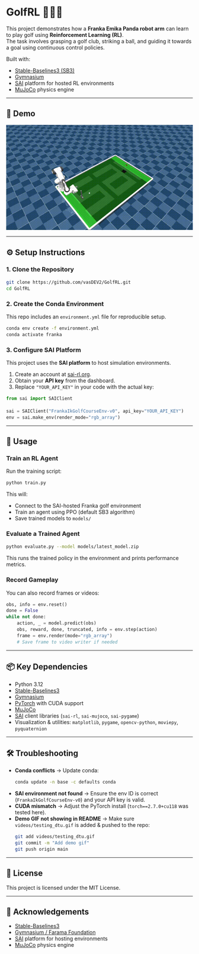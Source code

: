 # GolfRL 🏌️‍♂️🤖

This project demonstrates how a **Franka Emika Panda robot arm** can learn to play golf using **Reinforcement Learning (RL)**.  
The task involves grasping a golf club, striking a ball, and guiding it towards a goal using continuous control policies.  

Built with:  
- [Stable-Baselines3 (SB3)](https://github.com/DLR-RM/stable-baselines3)  
- [Gymnasium](https://gymnasium.farama.org/)  
- [SAI](https://competesai.com/) platform for hosted RL environments  
- [MuJoCo](https://mujoco.org/) physics engine  

---

## 🎥 Demo

![Demo](videos/trained_model.gif)

---

## ⚙️ Setup Instructions

### 1. Clone the Repository
```bash
git clone https://github.com/vasDEV2/GolfRL.git
cd GolfRL
```

### 2. Create the Conda Environment
This repo includes an `environment.yml` file for reproducible setup.

```bash
conda env create -f environment.yml
conda activate franka
```

### 3. Configure SAI Platform
This project uses the **SAI platform** to host simulation environments.

1. Create an account at [sai-rl.org](https://sai-rl.org/).  
2. Obtain your **API key** from the dashboard.  
3. Replace `"YOUR_API_KEY"` in your code with the actual key:

```python
from sai import SAIClient

sai = SAIClient("FrankaIkGolfCourseEnv-v0", api_key="YOUR_API_KEY")
env = sai.make_env(render_mode="rgb_array")
```

---

## 🚀 Usage

### Train an RL Agent
Run the training script:

```bash
python train.py
```

This will:
- Connect to the SAI-hosted Franka golf environment  
- Train an agent using PPO (default SB3 algorithm)  
- Save trained models to `models/`

### Evaluate a Trained Agent
```bash
python evaluate.py --model models/latest_model.zip
```

This runs the trained policy in the environment and prints performance metrics.

### Record Gameplay
You can also record frames or videos:

```python
obs, info = env.reset()
done = False
while not done:
    action, _ = model.predict(obs)
    obs, reward, done, truncated, info = env.step(action)
    frame = env.render(mode="rgb_array")
    # Save frame to video writer if needed
```

---

## 📦 Key Dependencies

- Python 3.12  
- [Stable-Baselines3](https://github.com/DLR-RM/stable-baselines3)  
- [Gymnasium](https://gymnasium.farama.org/)  
- [PyTorch](https://pytorch.org/) with CUDA support  
- [MuJoCo](https://mujoco.org/)  
- [SAI](https://sai-rl.org/) client libraries (`sai-rl`, `sai-mujoco`, `sai-pygame`)  
- Visualization & utilities: `matplotlib`, `pygame`, `opencv-python`, `moviepy`, `pyquaternion`  

---

## 🛠️ Troubleshooting

- **Conda conflicts** → Update conda:
  ```bash
  conda update -n base -c defaults conda
  ```
- **SAI environment not found** → Ensure the env ID is correct (`FrankaIkGolfCourseEnv-v0`) and your API key is valid.  
- **CUDA mismatch** → Adjust the PyTorch install (`torch==2.7.0+cu118` was tested here).  
- **Demo GIF not showing in README** → Make sure `videos/testing_dtu.gif` is added & pushed to the repo:
  ```bash
  git add videos/testing_dtu.gif
  git commit -m "Add demo gif"
  git push origin main
  ```

---

## 📄 License
This project is licensed under the MIT License.  

---

## 🙌 Acknowledgements
- [Stable-Baselines3](https://github.com/DLR-RM/stable-baselines3)  
- [Gymnasium / Farama Foundation](https://farama.org/)  
- [SAI](https://sai-rl.org/) platform for hosting environments  
- [MuJoCo](https://mujoco.org/) physics engine  
